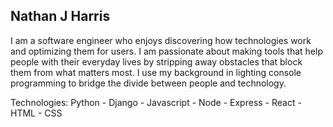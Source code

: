 ## Nathan J Harris


I am a software engineer who enjoys discovering how technologies work and optimizing them for users. I am passionate about making tools that help people with their everyday lives by stripping away obstacles that block them from what matters most. I use my background in lighting console programming to bridge the divide between people and technology.

Technologies: Python - Django - Javascript - Node - Express - React - HTML - CSS

<!--
**nathanjh-28/nathanjh-28** is a ✨ _special_ ✨ repository because its `README.md` (this file) appears on your GitHub profile.

Here are some ideas to get you started:

- 🔭 I’m currently working on ...
- 🌱 I’m currently learning ...
- 👯 I’m looking to collaborate on ...
- 🤔 I’m looking for help with ...
- 💬 Ask me about ...
- 📫 How to reach me: ...
- 😄 Pronouns: ...
- ⚡ Fun fact: ...
-->
